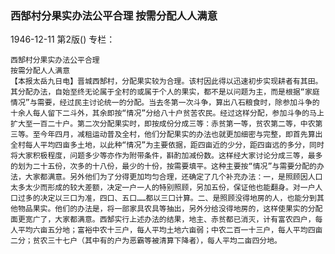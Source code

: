 ### 西郜村分果实办法公平合理  按需分配人人满意

1946-12-11
第2版()
专栏：

    西郜村分果实办法公平合理
    按需分配人人满意
    【本报太岳九日电】晋城西郜村，分配果实较为合理。该村因此得以迅速初步实现耕者有其田。其分配办法，自始至终无论属于全村的或属于个人的果实，都不是以问题为主，而是根据“家庭情况”与需要，经过民主讨论统一的分配。当去冬第一次斗争，算出八石粮食时，除参加斗争的十余人每人留下二斗外，其余即按“情况”分给八十户贫苦农民。经过这样分配，参加斗争的马上扩大至一百二十户。第二次分配果实时，即按成份分成三等：赤贫第一等，贫农第二等，中农第三等。至今年四月，减租运动普及全村，他们分配果实的办法也就更加细密与完整，即首先算出全村每人平均四亩多土地，以此种“情况”为主要依据，距四亩近的少分，距四亩远的多分，同时将大家积极程度，问题多少等亦作为附带条件，斟酌加减份数。这样经大家讨论分成三等，最多的划为二十五份，次多的十八份，最少的十份，按需要填平。这种主要按“情况”与需要分配的办法，大家都满意。另外他们为了分得更加均匀合理，还确定了几个补充办法：一，是照顾因人口太多太少而形成的较大差额，决定一户一人的特别照顾，另加五份，保证他也能翻身。对一户人口过多的决定以三口为准，四口、五口……都以三口计算。二、是照顾没得地房的人，也能分到其他物品果实。他们的办法是，将一部家具农具等抽出，另外分给没得地房的，这样使果实的分配面更宽广了，大家都满意。西郜实行上述办法的结果，地主、赤贫都已消灭，计有富农四户，每人平均六亩五分地；富裕中农十三户，每人平均土地六亩弱；中农二百一十三户，每人平均四亩二分；贫农三十七户（其中有的户为恶霸等被清算下降者），每人平均二亩四分地。
